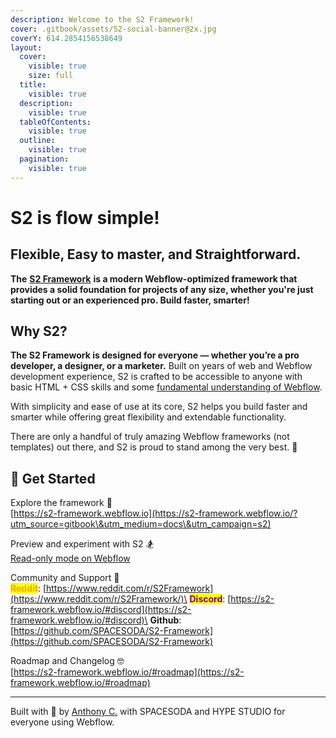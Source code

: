 ```yaml
---
description: Welcome to the S2 Framework!
cover: .gitbook/assets/S2-social-banner@2x.jpg
coverY: 614.2854156538649
layout:
  cover:
    visible: true
    size: full
  title:
    visible: true
  description:
    visible: true
  tableOfContents:
    visible: true
  outline:
    visible: true
  pagination:
    visible: true
---
```


# S2 is flow simple!

## Flexible, Easy to master, and Straightforward.

**The** [**S2 Framework**](https://s2-framework.webflow.io/?utm_source=gitbook\&utm_medium=docs\&utm_campaign=s2) **is a modern Webflow-optimized framework that provides a solid foundation for projects of any size, whether you're just starting out or an experienced pro. Build faster, smarter!**



## Why S2?

**The S2 Framework is designed for everyone — whether you’re a pro developer, a designer, or a marketer.** Built on years of web and Webflow development experience, S2 is crafted to be accessible to anyone with basic HTML + CSS skills and some [fundamental understanding of Webflow](https://university.webflow.com/docs).

With simplicity and ease of use at its core, S2 helps you build faster and smarter while offering great flexibility and extendable functionality.

There are only a handful of truly amazing Webflow frameworks (not templates) out there, and S2 is proud to stand among the very best. 🤘



## :tada: Get Started

Explore the framework 🚀\
[https://s2-framework.webflow.io](https://s2-framework.webflow.io/?utm_source=gitbook\&utm_medium=docs\&utm_campaign=s2)

Preview and experiment with S2 :snowboarder:\
[Read-only mode on Webflow](https://s2-framework.webflow.io/#preview)

Community and Support 🛟\
<mark style="color:orange;">**Reddit**</mark>: [https://www.reddit.com/r/S2Framework](https://www.reddit.com/r/S2Framework/)\
<mark style="color:purple;">**Discord**</mark>: [https://s2-framework.webflow.io/#discord](https://s2-framework.webflow.io/#discord)\
**Github**: [https://github.com/SPACESODA/S2-Framework](https://github.com/SPACESODA/S2-Framework)

Roadmap and Changelog 🤓\
[https://s2-framework.webflow.io/#roadmap](https://s2-framework.webflow.io/#roadmap)





***

Built with 🤍 by [Anthony C.](https://x.com/anthonycxc) with SPACESODA and HYPE STUDIO for everyone using Webflow.



